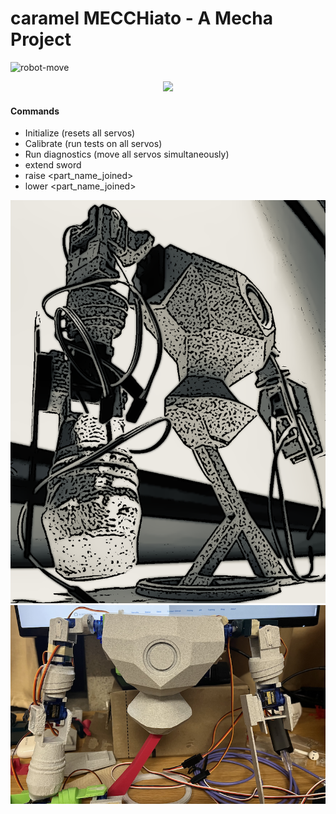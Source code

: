 
# caramel MECCHiato - A Mecha Project

![robot-move](assets/robot-move-24fps.gif)

<center>
  <img src="assets/sword-12fps.gif" width="35%">
</center>


#### Commands

- Initialize      (resets all servos)
- Calibrate       (run tests on all servos)
- Run diagnostics (move all servos simultaneously)
- extend sword
- raise <part_name_joined>
- lower <part_name_joined>

![logo](assets/mecchiato-logo.png)
![image](assets/mecchiato-image.png)

